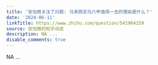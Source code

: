 ```yaml
---
title: '张怡微关注了问题: 马来西亚马六甲值得一去的理由是什么？'
date: '2024-06-11'
linkTitle: https://www.zhihu.com/question/541964159
source: 张怡微的知乎动态
description: NA ...
disable_comments: true
---
```

NA ...
